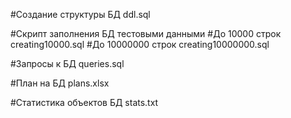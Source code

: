 #Создание структуры БД
ddl.sql

#Скрипт заполнения БД тестовыми данными
#До 10000 строк
creating10000.sql
#До 10000000 строк
creating10000000.sql

#Запросы к БД
queries.sql

#План на БД
plans.xlsx

#Статистика объектов БД
stats.txt